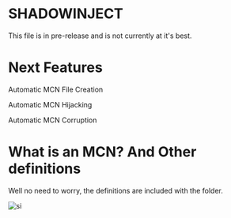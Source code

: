 # SHADOWINJECT

This file is in pre-release and is not currently at it's best.

# Next Features

Automatic MCN File Creation

Automatic MCN Hijacking

Automatic MCN Corruption

# What is an MCN? And Other definitions

Well no need to worry, the definitions are included with the folder.



![si](https://github.com/nyxe2/shadowinject/assets/149988029/33775542-e3c0-41bc-8682-861043e3b747)
